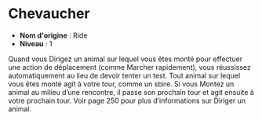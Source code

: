 # Chevaucher

 * **Nom d'origine** : Ride
 * **Niveau** : 1


<p>Quand vous Dirigez un animal sur lequel vous êtes monté pour effectuer une action de déplacement (comme Marcher rapidement), vous réussissez automatiquement au lieu de devoir tenter un test. Tout animal sur lequel vous êtes monté agit à votre tour, comme un sbire. Si vous Montez un animal au milieu d’une rencontre, il passe son prochain tour et agit ensuite à votre prochain tour. Voir page 250 pour plus d’informations sur Diriger un animal.</p>